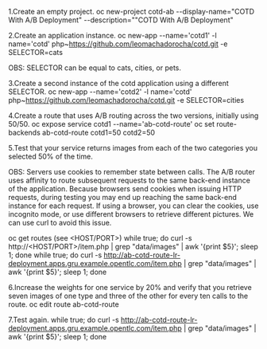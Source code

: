 1.Create an empty project.
oc new-project cotd-ab --display-name="COTD With A/B Deployment" --description=""COTD With A/B Deployment"

2.Create an application instance.
oc new-app --name='cotd1' -l name='cotd' php~https://github.com/leomachadorocha/cotd.git -e SELECTOR=cats

OBS: SELECTOR can be equal to cats, cities, or pets.

3.Create a second instance of the cotd application using a different SELECTOR.
oc new-app --name='cotd2' -l name='cotd' php~https://github.com/leomachadorocha/cotd.git -e SELECTOR=cities

4.Create a route that uses A/B routing across the two versions, initially using 50/50.
oc expose service cotd1 --name='ab-cotd-route'
oc set route-backends ab-cotd-route cotd1=50 cotd2=50

5.Test that your service returns images from each of the two categories you selected 50% of the time.

OBS: Servers use cookies to remember state between calls. The A/B router uses affinity to route subsequent requests to the same back-end instance of the application. Because browsers send cookies when issuing HTTP requests, during testing you may end up reaching the same back-end instance for each request. If using a browser, you can clear the cookies, use incognito mode, or use different browsers to retrieve different pictures. We can use curl to avoid this issue.

oc get routes (see <HOST/PORT>)
while true; do curl -s http://<HOST/PORT>/item.php | grep "data/images" | awk '{print $5}'; sleep 1; done
while true; do curl -s http://ab-cotd-route-lr-deployment.apps.gru.example.opentlc.com/item.php | grep "data/images" | awk '{print $5}'; sleep 1; done

6.Increase the weights for one service by 20% and verify that you retrieve seven images of one type and three of the other for every ten calls to the route. 
oc edit route ab-cotd-route

7.Test again.
while true; do curl -s http://ab-cotd-route-lr-deployment.apps.gru.example.opentlc.com/item.php | grep "data/images" | awk '{print $5}'; sleep 1; done

